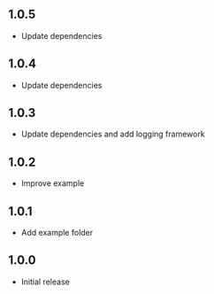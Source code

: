 ## 1.0.5

* Update dependencies

## 1.0.4

* Update dependencies

## 1.0.3

* Update dependencies and add logging framework

## 1.0.2

* Improve example

## 1.0.1

* Add example folder

## 1.0.0

* Initial release
